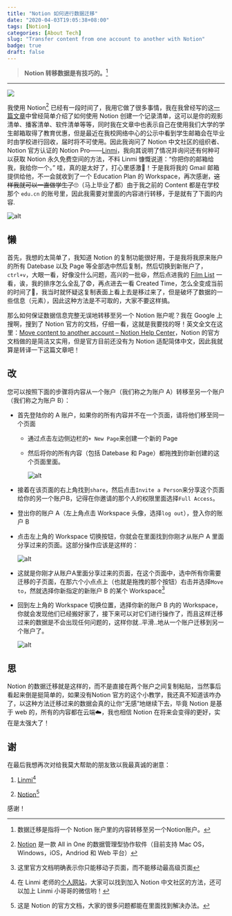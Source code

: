 ```yaml
---
title: "Notion 如何进行数据迁移"
date: "2020-04-03T19:05:38+08:00"
tags: [Notion]
categories: [About Tech]
slug: "Transfer content from one account to another with Notion"
badge: true
draft: false
---
```


> **Notion 转移数据是有技巧的。**[^1]

[^1]: 数据迁移是指将一个 Notion 账户里的内容转移至另一个Notion账户。

---

![](https://dawnblog-1300625500.cos.ap-guangzhou.myqcloud.com/images/20200414172402.jpg)

我使用 Notion[^2] 已经有一段时间了，我用它做了很多事情，我在我曾经写的这[一篇文章](https://dawner.top/posts/how-to-make-your-own-list-with-notion/)中曾经简单介绍了如何使用 Notion 创建一个记录清单，这可以是你的观影清单、播客清单、软件清单等等，同时我在文章中也表示自己在使用我们大学的学生邮箱取得了教育优惠，但是最近在我校网络中心的公示中看到学生邮箱会在毕业时由学校进行回收，届时将不可使用。因此我询问了 Notion 中文社区的组织者、Notion 官方认证的 Notion Pro——[Linmi](https://twitter.com/Linmiv)，我向其说明了情况并询问还有何种可以获取 Notion 永久免费空间的方法，不料 Linmi 慷慨说道：“你把你的邮箱给我，我给你一个。” 哇，真的是太好了，打心里感激💖！于是我将我的 Gmail 邮箱提供给他，不一会就收到了一个 Education Plan 的 Workspace，再次感谢，~~这样我就可以一直做学生了~~🙄（马上毕业了都）由于我之前的 Content 都是在学校那个 `edu.cn` 的账号里，因此我需要对里面的内容进行转移，于是就有了下面的内容.

[^2]: [Notion](https://www.notion.so/) 是一款 All in One 的数据管理型协作软件（目前支持 Mac OS，Windows，iOS，Andriod 和 Web 平台）

![alt](https://dawnblog-1300625500.cos.ap-guangzhou.myqcloud.com/images/20200403191137.png "My Notion Home")

## 懒

首先，我想的太简单了，我知道 Notion 的复制功能很好用，于是我将我原来账户的所有 Datebase 以及 Page 等全部选中然后复制，然后切换到新账户了，`ctrl+v`，大眼一看，好像没什么问题，高兴的一批😆，然后点进我的 [Film List](https://dawner.top/posts/my-film-list/) 一看，诶，我的排序怎么全乱了😨，再点进去一看 Created Time，怎么全变成当前的时间了:shit:，我当时就怀疑这复制表面上看上去是移过来了，但是破坏了数据的一些信息（元素），因此这种方法是不可取的，大家不要这样搞。

那么如何保证数据信息完整无误地转移至另一个 Notion 账户呢？我在 Google 上搜啊，搜到了 Notion 官方的文档，仔细一看，这就是我要找的呀！英文全文在这里：[Move content to another account – Notion Help Center](https://www.notion.so/help/transfer-content-to-another-account)，Notion 的官方文档做的是简洁又实用，但是官方目前还没有为 Notion 适配简体中文，因此我就算是转译一下这篇文章吧！

## 改

您可以按照下面的步骤将内容从一个账户（我们称之为账户 A）转移至另一个账户（我们称之为账户 B）：

- 首先登陆你的 A 账户，如果你的所有内容并不在一个页面，请将他们移至同一个页面

  - 通过点击左边侧边栏的`+ New Page`来创建一个新的 Page

  - 然后将你的所有内容（包括 Datebase 和 Page）都拖拽到你新创建的这个页面里面。

    ![alt](https://dawnblog-1300625500.cos.ap-guangzhou.myqcloud.com/images/20200403205905.gif "1")

- 接着在该页面的右上角找到`share`，然后点击`Invite a Person`来分享这个页面给你的另一个账户B，记得在你邀请的那个人的权限里面选择`Full Access`。

- 登出你的账户 A（左上角点击 Workspace 头像，选择`log out`），登入你的账户 B

- 点击左上角的 Workspace 切换按钮，你就会在里面找到你刚才从账户 A 里面分享过来的页面。这部分操作应该是这样的：

  ![alt](https://dawnblog-1300625500.cos.ap-guangzhou.myqcloud.com/images/20200403211051.gif "2")

- 这就是你刚才从账户A里面分享过来的页面，在这个页面中，选中所有你需要迁移的子页面，在那六个小点点上（也就是拖拽的那个按钮）右击并选择`Move to`，然就选择你新指定的新账户 B 的某个 Workspace[^3]

  [^3]: 这里官方文档明确表示你只能移动子页面，而不能移动最高级页面

- 回到左上角的 Workspace 切换位置，选择你新的账户 B 内的 Workspace，你就会发现他们已经搬好家了，接下来可以对它们进行操作了，而且这样迁移过来的数据是不会出现任何问题的，这样你就..平滑..地从一个账户迁移到另一个账户了。

  ![alt](https://dawnblog-1300625500.cos.ap-guangzhou.myqcloud.com/images/20200403211941.gif "3")

## 思

Notion 的数据迁移就是这样的，而不是直接在两个账户之间复制粘贴，当然事后看起来倒是挺简单的，如果没有Notion 官方的这个小教学，我还真不知道该咋办了，以这种方法迁移过来的数据会真的让你“无感”地继续下去，毕竟 Notion 是基于 web 的，所有的内容都在云端:cloud:，我也相信 Notion 在将来会变得的更好，实在是太强大了！

## 谢

在最后我想再次对给我莫大帮助的朋友致以我最真诚的谢意：

1. [Linmi](https://twitter.com/Linmiv)[^4]

2. [Notion](https://www.notion.so/Notion-Official-83715d7703ee4b8699b5e659a4712dd8)[^5]

感谢！

[^4]: 在 Linmi 老师的[个人网站](https://linmi.cc/)，大家可以找到加入 Notion 中文社区的方法，还可以加上 Linmi 小哥哥的微信哟！
[^5]: 这是 Notion 的官方文档，大家的很多问题都能在里面找到解决办法。

